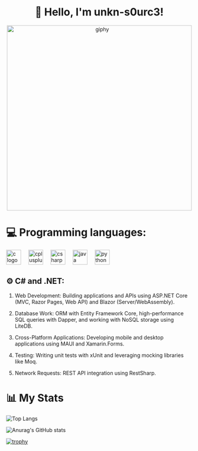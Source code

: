 <h1 align="center">
  👋 Hello, I'm unkn-s0urc3!
</h2>

<div align="center">
  <img src="https://github.com/unkn-source/unkn-source/assets/165537535/06f81c01-b6fb-4592-87d1-8b0484987fd5" alt="giphy" width="500"/>
</div>

<h1 align="left">💻 Programming languages:</h3>

<div align="left">
  <img src="https://cdn.jsdelivr.net/gh/devicons/devicon/icons/c/c-original.svg" height="40" alt="c logo" />
  <img width="12" />
  <img src="https://cdn.jsdelivr.net/gh/devicons/devicon/icons/cplusplus/cplusplus-original.svg" height="40" alt="cplusplus logo" />
  <img width="12" />
  <img src="https://cdn.jsdelivr.net/gh/devicons/devicon/icons/csharp/csharp-original.svg" height="40" alt="csharp logo" />
  <img width="12" />
  <img src="https://cdn.jsdelivr.net/gh/devicons/devicon/icons/java/java-original.svg" height="40" alt="java logo" />
  <img width="12" />
  <img src="https://skillicons.dev/icons?i=py" height="40" alt="python logo" />
</div>

<h2 align="left">⚙️ C# and .NET:</h2>

1. Web Development: Building applications and APIs using ASP.NET Core (MVC, Razor Pages, Web API) and Blazor (Server/WebAssembly).

2. Database Work: ORM with Entity Framework Core, high-performance SQL queries with Dapper, and working with NoSQL storage using LiteDB.

3. Cross-Platform Applications: Developing mobile and desktop applications using MAUI and Xamarin.Forms.

4. Testing: Writing unit tests with xUnit and leveraging mocking libraries like Moq.

5. Network Requests: REST API integration using RestSharp.

<h1 align="left">📊 My Stats</h1>

![Top Langs](https://github-readme-stats.vercel.app/api/top-langs/?username=unkn-s0urc3&layout=compact&theme=dark)

![Anurag's GitHub stats](https://github-readme-stats.vercel.app/api?username=unkn-s0urc3&show_icons=true&theme=dark)

[![trophy](https://github-profile-trophy.vercel.app/?username=unkn-s0urc3&theme=darkhub)](https://github.com/ryo-ma/github-profile-trophy)
